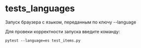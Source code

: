 # tests_languages
Запуск браузера с языком, переданным по ключу --language

Для провеки корректности запуска введите команду:
```
pytest --language=es test_items.py
```
